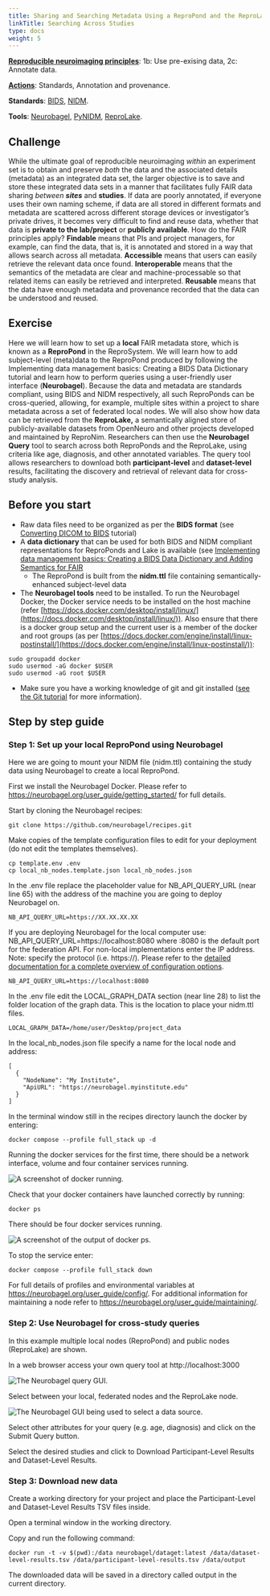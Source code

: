 ```yaml
---
title: Sharing and Searching Metadata Using a ReproPond and the ReproLake
linkTitle: Searching Across Studies
type: docs
weight: 5
---
```


**[Reproducible neuroimaging principles](/about/principles/#repronims-four-core-principles)**: 1b: Use pre-exising data, 2c: Annotate data.

**[Actions](/about/principles/#repronims-four-core-actions)**: Standards, Annotation and provenance.

**Standards**: [BIDS](/resources/tools/bids/index.html), [NIDM](/resources/tools/nidm/index.html).

**Tools**: [Neurobagel](https://neurobagel.org/), [PyNIDM](/resources/tools/pynidm/index.html), [ReproLake](/resources/tools/reprolake/).

## Challenge

While the ultimate goal of reproducible neuroimaging *within* an experiment set is to obtain and preserve *both* the data and the associated details (metadata) as an integrated data set,  the larger objective is to save and store these integrated data sets in a manner that facilitates fully FAIR data sharing *between **sites*** and **studies**.  If data are poorly annotated, if everyone uses their own naming scheme, if data are all stored in different formats and metadata are scattered across different storage devices or investigator’s private drives, it becomes very difficult to find and reuse data, whether that data is **private to the lab/project** or **publicly available**. How do the FAIR principles apply? **Findable** means that PIs and project managers, for example,  can find the data, that is, it is annotated and stored in a way that allows search across all metadata.  **Accessible** means that users can easily retrieve the relevant data once found.  **Interoperable** means that the semantics of the metadata are clear and machine-processable so that related items can easily be retrieved and interpreted. **Reusable** means that the data have enough metadata and provenance recorded that the data can be understood and reused.

## Exercise

Here we will learn how to set up a **local** FAIR metadata store, which is known as a **ReproPond** in the ReproSystem.  We will learn how to add subject-level (meta)data to the ReproPond produced by following the Implementing data management basics:  Creating a BIDS Data Dictionary tutorial and learn how to perform queries using a user-friendly user interface (**Neurobagel**). Because the data and metadata are standards compliant, using BIDS and NIDM respectively, all such ReproPonds can be cross-queried, allowing, for example, multiple sites within a project to share metadata across a set of federated local nodes. We will also show how data can be retrieved from the **ReproLake,** a semantically aligned store of publicly-available datasets from OpenNeuro and other projects developed and maintained by ReproNim. Researchers can then use the **Neurobagel Query** tool to search across both ReproPonds and the ReproLake, using criteria like age, diagnosis, and other annotated variables. The query tool allows researchers to download both **participant-level** and **dataset-level** results, facilitating the discovery and retrieval of relevant data for cross-study analysis.

## Before you start

* Raw data files need to be organized as per the **BIDS format** (see [Converting DICOM to BIDS](/resources/tutorials/dicom-to-bids/) tutorial)
* A **data dictionary** that can be used for both BIDS and NIDM compliant representations for ReproPonds and Lake is available (see [Implementing data management basics:  Creating a BIDS Data Dictionary and Adding Semantics for FAIR](/resources/tutorials/data-dictionary/)
  * The ReproPond is built from the **nidm.ttl** file containing semantically-enhanced subject-level data
* The **Neurobagel tools** need to be installed.  To run the Neurobagel Docker, the Docker service needs to be installed on the host machine (refer [https://docs.docker.com/desktop/install/linux/](https://docs.docker.com/desktop/install/linux/)).  Also ensure that there is a docker group setup and the current user is a member of the docker and root groups (as per [https://docs.docker.com/engine/install/linux-postinstall/](https://docs.docker.com/engine/install/linux-postinstall/)):

```
sudo groupadd docker
sudo usermod -aG docker $USER
sudo usermod -aG root $USER
```

* Make sure you have a working knowledge of git and git installed ([see the Git tutorial](/resources/tutorials/git/#step-1-install-the-necessary-tools) for more information).

## Step by step guide

### Step 1: Set up your local ReproPond using Neurobagel

Here we are going to mount your NIDM file (nidm.ttl) containing the study data using Neurobagel to create a local ReproPond.

First we install the Neurobagel Docker.  Please refer to https://neurobagel.org/user_guide/getting_started/ for full details.

Start by cloning the Neurobagel recipes:

```
git clone https://github.com/neurobagel/recipes.git
```

Make copies of the template configuration files to edit for your deployment (do not edit the templates themselves).

```
cp template.env .env
cp local_nb_nodes.template.json local_nb_nodes.json
```

In the .env file replace the placeholder value for NB_API_QUERY_URL (near line 65) with the address of the machine you are going to deploy Neurobagel on.

```
NB_API_QUERY_URL=https://XX.XX.XX.XX
```

If you are deploying Neurobagel for the local computer use: NB_API_QUERY_URL=https://localhost:8080 where :8080 is the default port for the federation API. For non-local implementations enter the IP address. Note: specify the protocol (i.e. https://). Please refer to the [detailed documentation for a complete overview of configuration options](https://neurobagel.org/user_guide/getting_started/).

```
NB_API_QUERY_URL=https://localhost:8080
```

In the .env file edit the LOCAL_GRAPH_DATA section (near line 28) to list the folder location of the graph data. This is the location to place your nidm.ttl files.

```
LOCAL_GRAPH_DATA=/home/user/Desktop/project_data
```

In the local_nb_nodes.json file specify a name for the local node and address:

```
[
  {
    "NodeName": "My Institute",
    "ApiURL": "https://neurobagel.myinstitute.edu"
  }
]
```

In the terminal window still in the recipes directory launch the docker by entering:

```
docker compose --profile full_stack up -d
```

Running the docker services for the first time, there should be a network interface, volume and four container services running.

![A screenshot of docker running.](/images/pond-lake-1.png)

Check that your docker containers have launched correctly by running:

```
docker ps
```

There should be four docker services running.

![A screenshot of the output of docker ps.](/images/pond-lake-2.png)

To stop the service enter:

```
docker compose --profile full_stack down
```

For full details of profiles and environmental variables at https://neurobagel.org/user_guide/config/. For additional information for maintaining a node refer to https://neurobagel.org/user_guide/maintaining/.

### Step 2: Use Neurobagel for cross-study queries

In this example multiple local nodes (ReproPond) and public nodes (ReproLake) are shown.

In a web browser access your own query tool at http://localhost:3000

![The Neurobagel query GUI.](/images/pond-lake-3.png)

Select between your local, federated nodes and the ReproLake node.

![The Neurobagel GUI being used to select a data source.](/images/pond-lake-4.png)

Select other attributes for your query (e.g. age, diagnosis) and click on the Submit Query button.

Select the desired studies and click to Download Participant-Level Results and Dataset-Level Results.

### Step 3: Download new data

Create a working directory for your project and place the Participant-Level and Dataset-Level Results TSV files inside.

Open a terminal window in the working directory.

Copy and run the following command:

```
docker run -t -v $(pwd):/data neurobagel/dataget:latest /data/dataset-level-results.tsv /data/participant-level-results.tsv /data/output
```

The downloaded data will be saved in a directory called output in the current directory.
